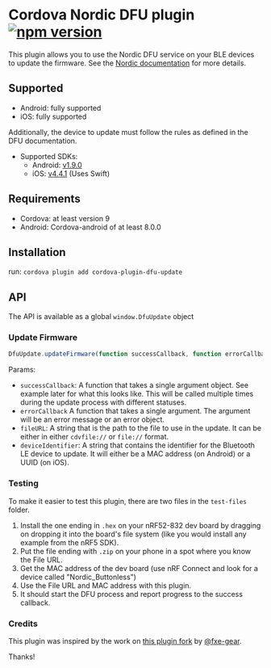 # Cordova Nordic DFU plugin [![npm version](https://badge.fury.io/js/cordova-plugin-dfu-update.svg)](https://badge.fury.io/js/cordova-plugin-dfu-update)

This plugin allows you to use the Nordic DFU service on your BLE devices to update the firmware. See the [Nordic documentation](https://infocenter.nordicsemi.com/topic/com.nordic.infocenter.sdk5.v12.2.0/index.html) for more details.

## Supported

- Android: fully supported
- iOS: fully supported

Additionally, the device to update must follow the rules as defined in the DFU documentation.

- Supported SDKs: 
  - Android: [v1.9.0](https://github.com/NordicSemiconductor/Android-DFU-Library/tree/v1.9.0)
  - iOS: [v4.4.1](https://github.com/NordicSemiconductor/IOS-Pods-DFU-Library/tree/4.4.1) (Uses Swift)

## Requirements

- Cordova: at least version 9
- Android: Cordova-android of at least 8.0.0

## Installation

run:
`cordova plugin add cordova-plugin-dfu-update`

## API

The API is available as a global `window.DfuUpdate` object

### Update Firmware

```javascript
DfuUpdate.updateFirmware(function successCallback, function errorCallback, string fileURL, string deviceIdentifier);
```

Params:

- `successCallback`: A function that takes a single argument object. See example later for what this looks like. This will be called multiple times during the update process with different statuses.
- `errorCallback` A function that takes a single argument. The argument will be an error message or an error object.
- `fileURL`: A string that is the path to the file to use in the update. It can be either in either `cdvfile://` or `file://` format.
- `deviceIdentifier`: A string that contains the identifier for the Bluetooth LE device to update. It will either be a MAC address (on Android) or a UUID (on iOS).
   

### Testing

To make it easier to test this plugin, there are two files in the `test-files` folder. 

1. Install the one ending in `.hex` on your nRF52-832 dev board by dragging on dropping it into the board's file system (like you would install any example from the nRF5 SDK). 
1. Put the file ending with `.zip` on your phone in a spot where you know the File URL. 
1. Get the MAC address of the dev board (use nRF Connect and look for a device called "Nordic_Buttonless")
1. Use the File URL and MAC address with this plugin.
1. It should start the DFU process and report progress to the success callback.

### Credits

This plugin was inspired by the work on [this plugin fork](https://github.com/fxe-gear/cordova-plugin-ble-central) by [@fxe-gear](https://github.com/fxe-gear).

Thanks!
